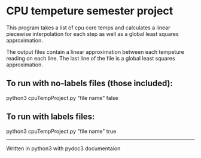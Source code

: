# CPU tempeture semester project  

This program takes a list of cpu core temps and calculates a linear piecewise interpolation for each step as well as a global least squares approximation.  

The output files contain a linear approximation between each tempeture reading on each line. The last line of the file is a global least squares approximation.   
  
## To run with no-labels files (those included):  
python3 cpuTempProject.py "file name" false  

## To run with labels files:  
python3 cpuTempProject.py "file name" true

---  
Written in python3 with pydoc3 documentaion

